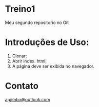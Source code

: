 # Treino1

Meu segundo repositorio no Git

# Introduções de Uso:

1. Clonar;
2. Abrir index. html;
3. A página deve ser exibida no navegador.


# Contato

apjimbo@outlook.com
